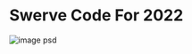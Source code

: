 # Swerve Code For 2022

![image psd](https://user-images.githubusercontent.com/71329836/147782202-24fca6a7-7c7f-45de-82cd-3dba1dd68188.png)
